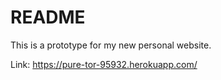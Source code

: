 # README

This is a prototype for my new personal website.

Link: https://pure-tor-95932.herokuapp.com/

